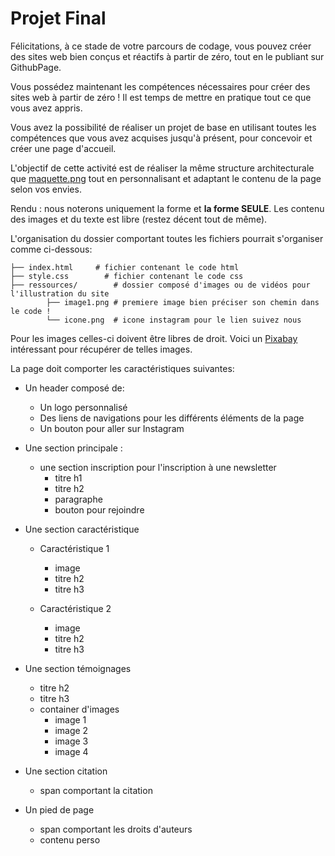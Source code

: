 # Projet Final

Félicitations, à ce stade de votre parcours de codage, vous pouvez créer des sites web bien conçus et réactifs à partir de zéro, tout en le publiant sur GithubPage.

Vous possédez maintenant les compétences nécessaires pour créer des sites web à partir de zéro ! Il est temps de mettre en pratique tout ce que vous avez appris.

Vous avez la possibilité de réaliser un projet de base en utilisant toutes les compétences que vous avez acquises jusqu'à présent, pour concevoir et créer une page d'accueil.

L'objectif de cette activité est de réaliser la même structure architecturale que [maquette.png](./maquette.png) tout en personnalisant et adaptant le contenu de la page selon vos envies.  

Rendu : nous noterons uniquement la forme et **la forme SEULE**. Les contenu des images et du texte est libre (restez décent tout de même).

L'organisation du dossier comportant toutes les fichiers pourrait s'organiser comme ci-dessous:

```
├── index.html     # fichier contenant le code html
├── style.css        # fichier contenant le code css
├── ressources/        # dossier composé d'images ou de vidéos pour l'illustration du site
        ├── image1.png # premiere image bien préciser son chemin dans le code !
        └── icone.png  # icone instagram pour le lien suivez nous
```

Pour les images celles-ci doivent être libres de droit. Voici un [Pixabay](https://pixabay.com/fr/) intéressant pour récupérer de telles images.


La page doit comporter les caractéristiques suivantes:

- Un header composé de:
  - Un logo personnalisé
  - Des liens de navigations pour les différents éléments de la page
  - Un bouton pour aller sur Instagram 
  
- Une section principale :
  - une section inscription pour l'inscription à une newsletter
    - titre h1
    - titre h2
    - paragraphe
    - bouton pour rejoindre
    
- Une section caractéristique 
  - Caractéristique 1
    - image
    - titre h2
    - titre h3
    
  - Caractéristique 2
    - image
    - titre h2
    - titre h3

- Une section témoignages
  - titre h2
  - titre h3
  - container d'images
    - image 1
    - image 2
    - image 3
    - image 4
 
- Une section citation
  - span comportant la citation
  
- Un pied de page
  - span comportant les droits d'auteurs
  - contenu perso

